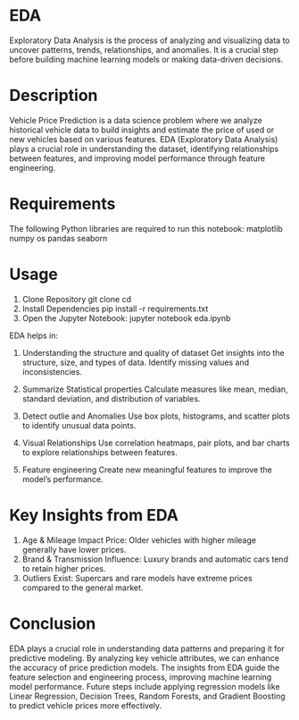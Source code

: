 # EDA
Exploratory Data Analysis is the process of analyzing and visualizing data to uncover patterns, trends, relationships, and anomalies. It is a crucial step before building machine learning models or making data-driven decisions.

# Description
Vehicle Price Prediction is a data science problem where we analyze historical vehicle data to build insights and estimate the price of used or new vehicles based on various features. EDA (Exploratory Data Analysis) plays a crucial role in understanding the dataset, identifying relationships between features, and improving model performance through feature engineering.

# Requirements
The following Python libraries are required to run this notebook:
matplotlib
numpy
os
pandas
seaborn

# Usage
1. Clone Repository
   git clone <repo-url>
   cd <repo-folder>
2. Install Dependencies
   pip install -r requirements.txt
3. Open the Jupyter Notebook:
   jupyter notebook eda.ipynb

EDA helps in:
1. Understanding the structure and quality of dataset
   Get insights into the structure, size, and types of data.
   Identify missing values and inconsistencies.

2. Summarize Statistical properties
   Calculate measures like mean, median, standard deviation, and distribution of variables.

3. Detect outlie and Anomalies
   Use box plots, histograms, and scatter plots to identify unusual data points.

4. Visual Relationships
   Use correlation heatmaps, pair plots, and bar charts to explore relationships between features.

5. Feature engineering
   Create new meaningful features to improve the model’s performance.

# Key Insights from EDA
1. Age & Mileage Impact Price: Older vehicles with higher mileage generally have lower prices.
2. Brand & Transmission Influence: Luxury brands and automatic cars tend to retain higher prices.
3. Outliers Exist: Supercars and rare models have extreme prices compared to the general market.

# Conclusion
EDA plays a crucial role in understanding data patterns and preparing it for predictive modeling. By analyzing key vehicle attributes, we can enhance the accuracy of price prediction models. The insights from EDA guide the feature selection and engineering process, improving machine learning model performance. Future steps include applying regression models like Linear Regression, Decision Trees, Random Forests, and Gradient Boosting to predict vehicle prices more effectively.
